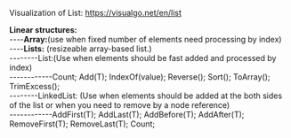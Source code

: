 Visualization of List: https://visualgo.net/en/list

<b>Linear structures:</b><br/>
----<b>Array:</b>(use when fixed number of elements need processing by index)<br/>
----<b>Lists:</b> (resizeable array-based list.)<br/>
--------List<T>:(Use when elements should be fast added and processed by index)<br/>
------------Count; Add(T); IndexOf(value); Reverse(); Sort(); ToArray(); TrimExcess();<br/>
--------LinkedList<T>: (Use when elements should be added at the both sides of the list or when you need to remove by a node reference)<br/>
------------AddFirst(T); AddLast(T); AddBefore(T); AddAfter(T); RemoveFirst(T); RemoveLast(T); Count;<br/>

